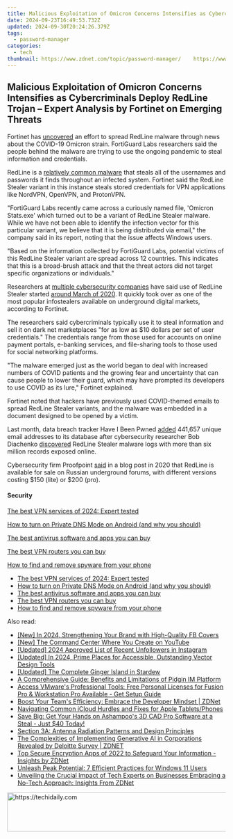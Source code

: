 ```yaml
---
title: Malicious Exploitation of Omicron Concerns Intensifies as Cybercriminals Deploy RedLine Trojan – Expert Analysis by Fortinet on Emerging Threats
date: 2024-09-23T16:49:53.732Z
updated: 2024-09-30T20:24:26.379Z
tags:
  - password-manager
categories:
  - tech
thumbnail: https://www.zdnet.com/topic/password-manager/    https://www.zdnet.com/a/img/resize/266527dc9dcf027fb5b62532732702e64cd189ce/2021/10/21/788b57e0-f1f9-4dad-acec-2fc30fb9d62b/email-attack.jpg?width=170&height=128&fit=crop&auto=webp
---
```


## Malicious Exploitation of Omicron Concerns Intensifies as Cybercriminals Deploy RedLine Trojan – Expert Analysis by Fortinet on Emerging Threats

Fortinet has [uncovered](https://www.fortinet.com/blog/threat-research/omicron-variant-lure-used-to-distribute-redline-stealer) an effort to spread RedLine malware through news about the COVID-19 Omicron strain. FortiGuard Labs researchers said the people behind the malware are trying to use the ongoing pandemic to steal information and credentials. 

RedLine is a [relatively common malware](https://www.zdnet.com/article/this-password-stealing-and-keylogging-malware-is-being-spread-through-fake-software-downloads/) that steals all of the usernames and passwords it finds throughout an infected system. Fortinet said the RedLine Stealer variant in this instance steals stored credentials for VPN applications like NordVPN, OpenVPN, and ProtonVPN. 

"FortiGuard Labs recently came across a curiously named file, 'Omicron Stats.exe' which turned out to be a variant of RedLine Stealer malware. While we have not been able to identify the infection vector for this particular variant, we believe that it is being distributed via email," the company said in its report, noting that the issue affects Windows users.

"Based on the information collected by FortiGuard Labs, potential victims of this RedLine Stealer variant are spread across 12 countries. This indicates that this is a broad-brush attack and that the threat actors did not target specific organizations or individuals."

Researchers at [multiple cybersecurity companies](https://blog.talosintelligence.com/2021/12/magnat-campaigns-use-malvertising-to.html) have said use of RedLine Stealer started [around March of 2020](https://www.proofpoint.com/us/blog/threat-insight/new-redline-stealer-distributed-using-coronavirus-themed-email-campaign). It quickly took over as one of the most popular infostealers available on underground digital markets, according to Fortinet. 

The researchers said cybercriminals typically use it to steal information and sell it on dark net marketplaces "for as low as $10 dollars per set of user credentials." The credentials range from those used for accounts on online payment portals, e-banking services, and file-sharing tools to those used for social networking platforms. 

"The malware emerged just as the world began to deal with increased numbers of COVID patients and the growing fear and uncertainty that can cause people to lower their guard, which may have prompted its developers to use COVID as its lure," Fortinet explained. 

Fortinet noted that hackers have previously used COVID-themed emails to spread RedLine Stealer variants, and the malware was embedded in a document designed to be opened by a victim. 

Last month, data breach tracker Have I Been Pwned [added](https://twitter.com/haveibeenpwned/status/1476425438947729412) 441,657 unique email addresses to its database after cybersecurity researcher Bob Diachenko [discovered](https://twitter.com/MayhemDayOne/status/1474749233475596292) RedLine Stealer malware logs with more than six million records exposed online.

Cybersecurity firm Proofpoint [said](https://www.proofpoint.com/us/blog/threat-insight/new-redline-stealer-distributed-using-coronavirus-themed-email-campaign) in a blog post in 2020 that RedLine is available for sale on Russian underground forums, with different versions costing $150 (lite) or $200 (pro).

#### Security

[The best VPN services of 2024: Expert tested](https://www.zdnet.com/article/best-vpn/ "The best VPN services of 2024: Expert tested")

[How to turn on Private DNS Mode on Android (and why you should)](https://www.zdnet.com/article/how-to-turn-on-private-dns-mode-on-android-and-why-you-should/ "How to turn on Private DNS Mode on Android (and why you should)")

[The best antivirus software and apps you can buy](https://www.zdnet.com/article/best-antivirus/ "The best antivirus software and apps you can buy")

[The best VPN routers you can buy](https://www.zdnet.com/article/best-vpn-router/ "The best VPN routers you can buy")

[How to find and remove spyware from your phone](https://www.zdnet.com/article/how-to-find-and-remove-spyware-from-your-phone/ "How to find and remove spyware from your phone")

* [The best VPN services of 2024: Expert tested](https://www.zdnet.com/article/best-vpn/ "The best VPN services of 2024: Expert tested")
* [How to turn on Private DNS Mode on Android (and why you should)](https://www.zdnet.com/article/how-to-turn-on-private-dns-mode-on-android-and-why-you-should/ "How to turn on Private DNS Mode on Android (and why you should)")
* [The best antivirus software and apps you can buy](https://www.zdnet.com/article/best-antivirus/ "The best antivirus software and apps you can buy")
* [The best VPN routers you can buy](https://www.zdnet.com/article/best-vpn-router/ "The best VPN routers you can buy")
* [How to find and remove spyware from your phone](https://www.zdnet.com/article/how-to-find-and-remove-spyware-from-your-phone/ "How to find and remove spyware from your phone")

<ins class="adsbygoogle"
     style="display:block"
     data-ad-format="autorelaxed"
     data-ad-client="ca-pub-7571918770474297"
     data-ad-slot="1223367746"></ins>

<ins class="adsbygoogle"
     style="display:block"
     data-ad-client="ca-pub-7571918770474297"
     data-ad-slot="8358498916"
     data-ad-format="auto"
     data-full-width-responsive="true"></ins>

<span class="atpl-alsoreadstyle">Also read:</span>
<div><ul>
<li><a href="https://facebook-clips.techidaily.com/new-in-2024-strengthening-your-brand-with-high-quality-fb-covers/"><u>[New] In 2024, Strengthening Your Brand with High-Quality FB Covers</u></a></li>
<li><a href="https://youtube-tips.techidaily.com/he-command-center-where-you-create-on-youtube/"><u>[New] The Command Center Where You Create on YouTube</u></a></li>
<li><a href="https://instagram-video-files.techidaily.com/updated-2024-approved-list-of-recent-unfollowers-in-instagram/"><u>[Updated] 2024 Approved List of Recent Unfollowers in Instagram</u></a></li>
<li><a href="https://article-helps.techidaily.com/updated-in-2024-prime-places-for-accessible-outstanding-vector-design-tools/"><u>[Updated] In 2024, Prime Places for Accessible, Outstanding Vector Design Tools</u></a></li>
<li><a href="https://desktop-recording.techidaily.com/updated-the-complete-ginger-island-in-stardew/"><u>[Updated] The Complete Ginger Island in Stardew</u></a></li>
<li><a href="https://buynow-info.techidaily.com/a-comprehensive-guide-benefits-and-limitations-of-pidgin-im-platform/"><u>A Comprehensive Guide: Benefits and Limitations of Pidgin IM Platform</u></a></li>
<li><a href="https://app-tips.techidaily.com/access-vmwares-professional-tools-free-personal-licenses-for-fusion-pro-and-workstation-pro-available-get-setup-guide/"><u>Access VMware's Professional Tools: Free Personal Licenses for Fusion Pro & Workstation Pro Available - Get Setup Guide</u></a></li>
<li><a href="https://app-tips.techidaily.com/boost-your-teams-efficiency-embrace-the-developer-mindset-zdnet/"><u>Boost Your Team's Efficiency: Embrace the Developer Mindset | ZDNet</u></a></li>
<li><a href="https://fox-that.techidaily.com/navigating-common-icloud-hurdles-and-fixes-for-apple-tabletsphones/"><u>Navigating Common iCloud Hurdles and Fixes for Apple Tablets/Phones</u></a></li>
<li><a href="https://app-tips.techidaily.com/save-big-get-your-hands-on-ashampoos-3d-cad-pro-software-at-a-steal-just-40-today/"><u>Save Big: Get Your Hands on Ashampoo's 3D CAD Pro Software at a Steal - Just $40 Today!</u></a></li>
<li><a href="https://app-tips.techidaily.com/section-3a-antenna-radiation-patterns-and-design-principles/"><u>Section 3A: Antenna Radiation Patterns and Design Principles</u></a></li>
<li><a href="https://app-tips.techidaily.com/the-complexities-of-implementing-generative-ai-in-corporations-revealed-by-deloitte-survey-zdnet/"><u>The Complexities of Implementing Generative AI in Corporations Revealed by Deloitte Survey | ZDNET</u></a></li>
<li><a href="https://app-tips.techidaily.com/top-secure-encryption-apps-of-2022-to-safeguard-your-information-insights-by-zdnet/"><u>Top Secure Encryption Apps of 2022 to Safeguard Your Information - Insights by ZDNet</u></a></li>
<li><a href="https://win11.techidaily.com/unleash-peak-potential-7-efficient-practices-for-windows-11-users/"><u>Unleash Peak Potential: 7 Efficient Practices for Windows 11 Users</u></a></li>
<li><a href="https://app-tips.techidaily.com/unveiling-the-crucial-impact-of-tech-experts-on-businesses-embracing-a-no-tech-approach-insights-from-zdnet/"><u>Unveiling the Crucial Impact of Tech Experts on Businesses Embracing a No-Tech Approach: Insights From ZDNet</u></a></li>
</ul></div>

<!-- affiliate ads begin -->
<a href="https://appsumo.8odi.net/c/5597632/2151889/7443" target="_top" id="2151889">
  <img src="//a.impactradius-go.com/display-ad/7443-2151889" border="0" alt="https://techidaily.com" width="728" height="90"/>
</a>
<img height="0" width="0" src="https://appsumo.8odi.net/i/5597632/2151889/7443" style="position:absolute;visibility:hidden;" border="0" />
<!-- affiliate ads end -->

